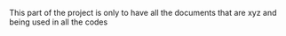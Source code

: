 This part of the project is only to have all the documents that are xyz and being used in all the codes

